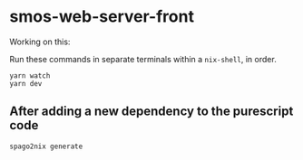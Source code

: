 # smos-web-server-front 

Working on this:

Run these commands in separate terminals within a `nix-shell`, in order.

```
yarn watch
yarn dev
```

## After adding a new dependency to the purescript code

```
spago2nix generate
```
